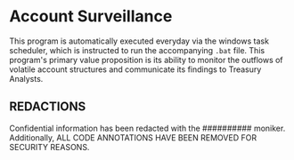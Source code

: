 # Account Surveillance
This program is automatically executed everyday via the windows task scheduler, which is instructed to run the accompanying `.bat` file. This program's primary value proposition is its ability to monitor the outflows of volatile account structures and communicate its findings to Treasury Analysts.

## REDACTIONS
Confidential information has been redacted with the ########## moniker. Additionally, ALL CODE ANNOTATIONS HAVE BEEN REMOVED FOR SECURITY REASONS.
